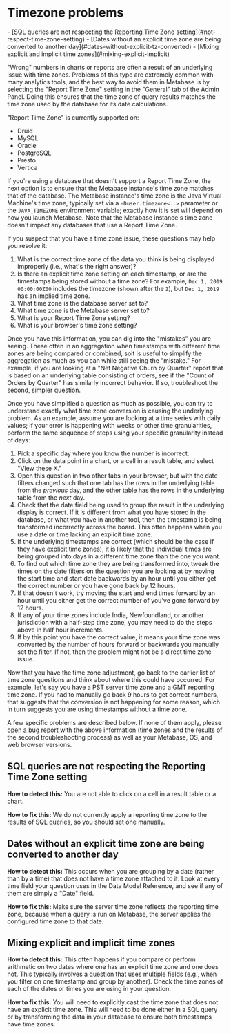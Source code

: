 # Timezone problems

<div class='learn-toc' markdown=1>
- [SQL queries are not respecting the Reporting Time Zone setting](#not-respect-time-zone-setting)
- [Dates without an explicit time zone are being converted to another day](#dates-without-explicit-tz-converted)
- [Mixing explicit and implicit time zones](#mixing-explicit-implicit)
</div>

"Wrong" numbers in charts or reports are often a result of an underlying issue with time zones. Problems of this type are extremely common with many analytics tools, and the best way to avoid them in Metabase is by selecting the "Report Time Zone" setting in the "General" tab of the Admin Panel. Doing this ensures that the time zone of query results matches the time zone used by the database for its date calculations.

"Report Time Zone" is currently supported on:

- Druid
- MySQL
- Oracle
- PostgreSQL
- Presto
- Vertica

If you're using a database that doesn't support a Report Time Zone, the next option is to ensure that the Metabase instance's time zone matches that of the database. The Metabase instance's time zone is the Java Virtual Machine's time zone, typically set via a `-Duser.timezone<..>` parameter or the `JAVA_TIMEZONE` environment variable; exactly how it is set will depend on how you launch Metabase. Note that the Metabase instance's time zone doesn't impact any databases that use a Report Time Zone.

If you suspect that you have a time zone issue, these questions may help you resolve it:

1. What is the correct time zone of the data you think is being displayed improperly (i.e., what's the right answer)?
2. Is there an explicit time zone setting on each timestamp, or are the timestamps being stored without a time zone? For example, `Dec 1, 2019 00:00:00Z00` includes the timezone (shown after the `Z`), but `Dec 1, 2019` has an implied time zone.
2. What time zone is the database server set to?
3. What time zone is the Metabase server set to?
4. What is your Report Time Zone setting?
5. What is your browser's time zone setting?

Once you have this information, you can dig into the "mistakes" you are seeing. These often in an aggregation when timestamps with different time zones are being compared or combined, soit is useful to simplify the aggregation as much as you can while still seeing the "mistake." For example, if you are looking at a "Net Negative Churn by Quarter" report that is based on an underlying table consisting of orders, see if the "Count of Orders by Quarter" has similarly incorrect behavior. If so, troubleshoot the second, simpler question.

Once you have simplified a question as much as possible, you can try to understand exactly what time zone conversion is causing the underlying problem. As an example, assume you are looking at a time series with daily values; if your error is happening with weeks or other time granularities, perform the same sequence of steps using your specific granularity instead of days:

1. Pick a specific day where you know the number is incorrect.
2. Click on the data point in a chart, or a cell in a result table, and select "View these X."
3. Open this question in two other tabs in your browser, but with the date filters changed such that one tab has the rows in the underlying table from the _previous_ day, and the other table has the rows in the underlying table from the _next_ day.
4. Check that the date field being used to group the result in the underlying display is correct. If it is different from what you have stored in the database, or what you have in another tool, then the timestamp is being transformed incorrectly across the board. This often happens when you use a date or time lacking an explicit time zone.
5. If the underlying timestamps are correct (which should be the case if they have explicit time zones), it is likely that the individual times are being grouped into days in a different time zone than the one you want.
6. To find out which time zone they are being transformed into, tweak the times on the date filters on the question you are looking at by moving the start time and start date backwards by an hour until you either get the correct number or you have gone back by 12 hours.
7. If that doesn't work, try moving the start and end times forward by an hour until you either get the correct number of you've gone forward by 12 hours.
8. If any of your time zones include India, Newfoundland, or another jurisdiction with a half-step time zone, you may need to do the steps above in half hour increments.
9. If by this point you have the correct value, it means your time zone was converted by the number of hours forward or backwards you manually set the filter. If not, then the problem might not be a direct time zone issue.

Now that you have the time zone adjustment, go back to the earlier list of time zone questions and think about where this could have occurred. For example, let's say you have a PST server time zone and a GMT reporting time zone. If you had to manually go back 9 hours to get correct numbers, that suggests that the conversion is not happening for some reason, which in turn suggests you are using timestamps without a time zone.

A few specific problems are described below. If none of them apply, please [open a bug report][metabase-file-bug] with the above information (time zones and the results of the second troubleshooting process) as well as your Metabase, OS, and web browser versions.

<h2 id="not-respect-time-zone-setting">SQL queries are not respecting the Reporting Time Zone setting</h2>

**How to detect this:**
You are not able to click on a cell in a result table or a chart.

**How to fix this:**
We do not currently apply a reporting time zone to the results of SQL queries, so you should set one manually.

<h2 id="dates-without-explicit-tz-converted">Dates without an explicit time zone are being converted to another day</h2>

**How to detect this:**
This occurs when you are grouping by a date (rather than by a time) that does not have a time zone attached to it. Look at every time field your question uses in the Data Model Reference, and see if any of them are simply a "Date" field.

**How to fix this:**
Make sure the server time zone reflects the reporting time zone, because when a query is run on Metabase, the server applies the configured time zone to that date.

<h2 id="mixing-explicit-implicit">Mixing explicit and implicit time zones</h2>

**How to detect this:**
This often happens if you compare or perform arithmetic on two dates where one has an explicit time zone and one does not. This typically involves a question that uses multiple fields (e.g., when you filter on one timestamp and group by another). Check the time zones of each of the dates or times you are using in your question.

**How to fix this:**
You will need to explicitly cast the time zone that does not have an explicit time zone. This will need to be done either in a SQL query or by transforming the data in your database to ensure both timestamps have time zones.

[metabase-file-bug]: https://github.com/metabase/metabase/issues/new/choose

